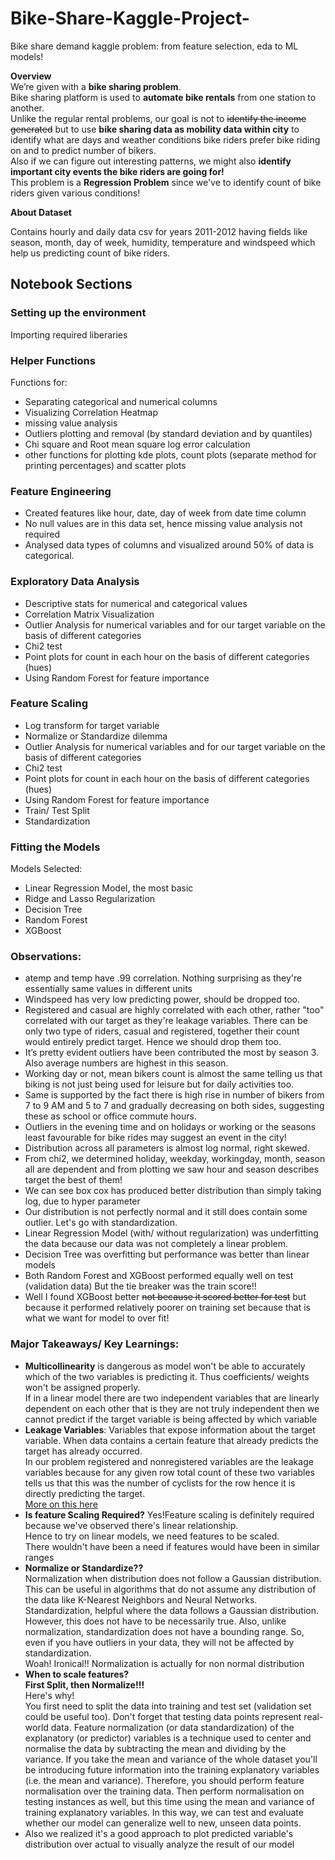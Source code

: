 # Bike-Share-Kaggle-Project-
Bike share demand kaggle problem: from feature selection, eda to ML models!

<b>Overview</b><br>
We’re given with a <b>bike sharing problem</b>. <br>
Bike sharing platform is used to <b>automate bike rentals</b> from one station to another.<br>
Unlike the regular rental problems, our goal is not to <strike>identify the income generated</strike> but to use <b>bike sharing data as mobility data within city</b> to identify what are days and weather conditions bike riders prefer bike riding on and to predict number of bikers.<br>
Also if we can figure out interesting patterns, we might also <b>identify important city events the bike riders are going for!</b><br>This problem is a <b>Regression Problem</b> since we've to identify count of bike riders given various conditions!

<b>About Dataset</b>

Contains hourly and daily data csv for years 2011-2012 having fields like season, month, day of week, humidity, temperature and windspeed which help us predicting count of bike riders.

## Notebook Sections

### Setting up the environment
Importing required liberaries
### Helper Functions
Functions for:
<ul><li>Separating categorical and numerical columns</li><li>Visualizing Correlation Heatmap</li><li>missing value analysis</li><li>Outliers plotting and removal (by standard deviation and by quantiles)</li><li>Chi square and Root mean square log error calculation</li><li>other functions for plotting kde plots, count plots (separate method for printing percentages) and scatter plots</li></ul>

### Feature Engineering
<ul><li>Created features like hour, date, day of week from date time column</li><li>
No null values are in this data set, hence missing value analysis not required</li><li>
Analysed data types of columns and visualized around 50% of data is categorical.</li></ul>

### Exploratory Data Analysis
<ul><li>Descriptive stats for numerical and categorical values</li><li>
  Correlation Matrix Visualization</li><li>
  Outlier Analysis for numerical variables and for our target variable on the basis of different categories</li><li>
  Chi2 test</li><li>
  Point plots for count in each hour on the basis of different categories (hues)</li><li>
  Using Random Forest for feature importance</li>
  
</ul>

### Feature Scaling
<ul><li>Log transform for target variable</li><li>
  Normalize or Standardize dilemma</li><li>
  Outlier Analysis for numerical variables and for our target variable on the basis of different categories</li><li>
  Chi2 test</li><li>
  Point plots for count in each hour on the basis of different categories (hues)</li><li>
  Using Random Forest for feature importance</li>
  <li>Train/ Test Split</li><li>
  Standardization</li>
</ul>

### Fitting the Models
Models Selected:
<ul><li>Linear Regression Model, the most basic</li><li>
  Ridge and Lasso Regularization</li><li>
  Decision Tree</li><li>
  Random Forest</li><li>
  XGBoost</li>
</ul>

### Observations:
<ul><li>atemp and temp have .99 correlation. Nothing surprising as they're essentially same values in different units</li><li>
  Windspeed has very low predicting power, should be dropped too.</li><li>
  Registered and casual are highly correlated with each other, rather "too" correlated with our target as they're leakage variables.
  There can be only two type of riders, casual and registered, together their count would entirely predict target. Hence we should drop them too.</li><li>
  It’s pretty evident outliers have been contributed the most by season 3. Also average numbers are highest in this season.</li><li>
  Working day or not, mean bikers count is almost the same telling us that biking is not just being used for leisure but for daily activities too.</li><li>
  Same is supported by the fact there is high rise in number of bikers from 7 to 9 AM and 5 to 7 and gradually decreasing on both sides, suggesting these as school or office commute hours.</li><li>
  Outliers in the evening time and on holidays or working or the seasons least favourable for bike rides may suggest an event in the city!</li><li>
  Distribution across all parameters is almost log normal, right skewed.</li><li>
  From chi2, we determined holiday, weekday, workingday, month, season all are dependent and from plotting we saw hour and season describes target the best of them!</li><li>
  We can see box cox has produced better distribution than simply taking log, due to hyper parameter</li><li>
  Our distribution is not perfectly normal and it still does contain some outlier. Let's go with standardization.</li><li>
  Linear Regression Model (with/ without regularization) was underfitting the data because our data was not completely a linear problem.</li><li>
  Decision Tree was overfitting but performance was better than linear models</li><li>
  Both Random Forest and XGBoost performed equally well on test (validation data) But the tie breaker was the train score!!
  </li><li>
  Well I found XGBoost better <strike>not because it scored better for test</strike> but because it performed relatively poorer on training set because that is what we want for model to over fit!</li>
  </ul>

### Major Takeaways/ Key Learnings:
  <ul><li><b>Multicollinearity</b> is dangerous as model won't be able to accurately which of the two variables is predicting it. Thus coefficients/ weights won't be assigned properly. <br>If in a linear model there are two independent variables that are linearly dependent on each other that is they are not truly independent then we cannot predict if the target variable is being affected by which variable</li><li>
    <b>Leakage Variables</b>: Variables that expose information about the target variable.
    When data contains a certain feature that already predicts the target has already occurred.
    <br>
    In our problem registered and nonregistered variables are the leakage variables because for any given row total count of these two variables tells us that this was the number of cyclists for the row hence it is directly predicting the target.<br>
    <a href="https://link.medium.com/Rk1IJWxeK9">More on this here</a></li><li>
  <b>Is feature Scaling Required?</b> Yes!Feature scaling is definitely required because we've observed there's linear relationship.<br>Hence to try on linear models, we need features to be scaled.<br/>There wouldn't have been a need if features would have been in similar ranges</li><li>
  <b>Normalize or Standardize??</b><br>
Normalization when distribution does not follow a Gaussian distribution. This can be useful in algorithms that do not assume any distribution of the data like K-Nearest Neighbors and Neural Networks.<br>
Standardization, helpful where the data follows a Gaussian distribution. However, this does not have to be necessarily true. Also, unlike normalization, standardization does not have a bounding range. So, even if you have outliers in your data, they will not be affected by standardization.<br>
    Woah! Ironical!! Normalization is actually for non normal distribution</li><li>
  <b>When to scale features?</b><br>
  <b>First Split, then Normalize!!!</b><br>Here's why!<br>
You first need to split the data into training and test set (validation set could be useful too).
Don't forget that testing data points represent real-world data. Feature normalization (or data standardization) of the explanatory (or predictor) variables is a technique used to center and normalise the data by subtracting the mean and dividing by the variance. If you take the mean and variance of the whole dataset you'll be introducing future information into the training explanatory variables (i.e. the mean and variance).
Therefore, you should perform feature normalisation over the training data. Then perform normalisation on testing instances as well, but this time using the mean and variance of training explanatory variables. In this way, we can test and evaluate whether our model can generalize well to new, unseen data points.
  </li><li>
  Also we realized it's a good approach to plot predicted variable's distribution over actual to visually analyze the result of our model</li></ul>
